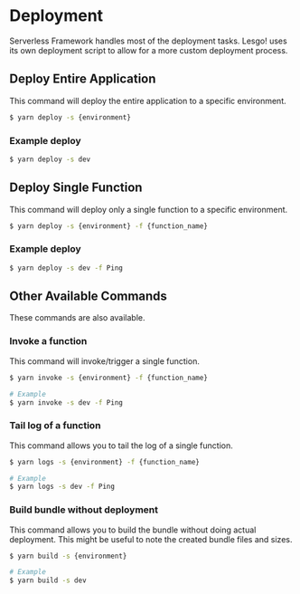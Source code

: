 # Deployment

Serverless Framework handles most of the deployment tasks. Lesgo! uses its own deployment script to allow for a more custom deployment process.

## Deploy Entire Application

This command will deploy the entire application to a specific environment.

```bash
$ yarn deploy -s {environment}
```

### Example deploy

```bash
$ yarn deploy -s dev
```

## Deploy Single Function

This command will deploy only a single function to a specific environment.

```bash
$ yarn deploy -s {environment} -f {function_name}
```

### Example deploy

```bash
$ yarn deploy -s dev -f Ping
```

## Other Available Commands

These commands are also available.

### Invoke a function

This command will invoke/trigger a single function.

```bash
$ yarn invoke -s {environment} -f {function_name}

# Example
$ yarn invoke -s dev -f Ping
```

### Tail log of a function

This command allows you to tail the log of a single function.

```bash
$ yarn logs -s {environment} -f {function_name}

# Example
$ yarn logs -s dev -f Ping
```

### Build bundle without deployment

This command allows you to build the bundle without doing actual deployment. This might be useful to note the created bundle files and sizes.

```bash
$ yarn build -s {environment}

# Example
$ yarn build -s dev
```
